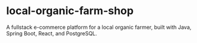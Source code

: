 # local-organic-farm-shop
A fullstack e-commerce platform for a local organic farmer, built with Java, Spring Boot, React, and PostgreSQL.

